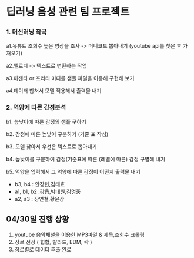 
# 딥러닝 음성 관련 팀 프로젝트

### 1. 머신러닝 작곡

a1.유뷰트 조회수 높은 영상을 조사 -> 머니코드 뽑아내기 (youtube api를 찾은 후 가져오기)

a2.멜로디 -> 텍스트로 변환하는 작업

a3.마젠타 or 프리티 미디를 샘플 파일을 이용해 구현해 보기

a4.데이터 합쳐서 모델 적용해서 출력물 내기


### 2. 억양에 따른 감정분석

b1. 높낮이에 따른 감정의 샘플 구하기

b2. 감정에 따른 높낮이 구분하기 (기준 표 작성)

b3. 모델 찾아서 우선은 텍스트로 뽑아내기

b4. 높낮이를 구분하여 감정(기준표에 따른 (레벨에 따른) 감정 구별해 내기

b5. 억양을 입력해서 그 억양에 따른 감정이 어떤지 출력물 내기

- b3, b4 : 안장현,김태효
- a1, b1, b2 :강욥,박대원,김명중
- a2, a3 : 장연철,황윤상


## 04/30일 진행 상황
1. youtube 음악채널을 이용한 MP3파일 & 제목,조회수 크롤링
2. 장르 선정 ( 힙합, 발라드, EDM, 락 )
3. 장르별로 데이터 추출 완료

